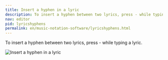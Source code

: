 ```yaml
---
title: Insert a hyphen in a lyric
description: To insert a hyphen between two lyrics, press - while typing a lyric.
nav: editor
pid: lyricshyphens
permalink: en/music-notation-software/lyricshyphens.html
---
```


To insert a hyphen between two lyrics, press - while typing a lyric.

![Insert a hyphen in a lyric](https://flat.io/img/help/editor_lyricshyphens_en.gif)